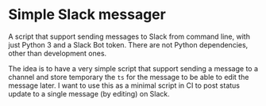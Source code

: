 # Simple Slack messager

A script that support sending messages to Slack from command line, with just
Python 3 and a Slack Bot token. There are not Python dependencies, other than
development ones.

The idea is to have a very simple script that support sending a message to a
channel and store temporary the `ts` for the message to be able to edit the
message later. I want to use this as a minimal script in CI to post status
update to a single message (by editing) on Slack.
